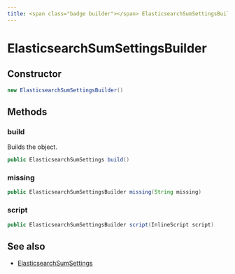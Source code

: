 ```yaml
---
title: <span class="badge builder"></span> ElasticsearchSumSettingsBuilder
---
```

# <span class="badge builder"></span> ElasticsearchSumSettingsBuilder

## Constructor

```java
new ElasticsearchSumSettingsBuilder()
```
## Methods

### <span class="badge object-method"></span> build

Builds the object.

```java
public ElasticsearchSumSettings build()
```

### <span class="badge object-method"></span> missing

```java
public ElasticsearchSumSettingsBuilder missing(String missing)
```

### <span class="badge object-method"></span> script

```java
public ElasticsearchSumSettingsBuilder script(InlineScript script)
```

## See also

 * <span class="badge object-type-class"></span> [ElasticsearchSumSettings](./object-ElasticsearchSumSettings.md)
